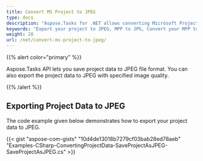 ```yaml
---
title: Convert MS Project to JPEG
type: docs
description: "Aspose.Tasks for .NET allows converting Microsoft Project (MPP) to JPEG."
keywords: "Export your project to JPEG, MPP to JPG, Convert your MPP to Image, Convert Microsoft Project to JPEG, convert MPP to JPG, save project data to JPEG, Aspose.Tasks, C#"
weight: 20
url: /net/convert-ms-project-to-jpeg/
---
```


{{% alert color="primary" %}} 

Aspose.Tasks API lets you save project data to JPEG file format. You can also export the project data to JPEG with specified image quality.

{{% /alert %}} 
## **Exporting Project Data to JPEG**

The code example given below demonstrates how to export your project data to JPEG.

{{< gist "aspose-com-gists" "10d4de13018b7279cf03bab28ed78aeb" "Examples-CSharp-ConvertingProjectData-SaveProjectAsJPEG-SaveProjectAsJPEG.cs" >}}
